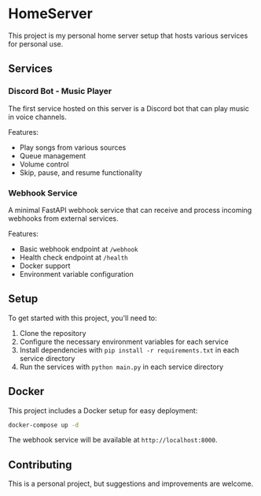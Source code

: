# HomeServer

This project is my personal home server setup that hosts various services for personal use.

## Services

### Discord Bot - Music Player

The first service hosted on this server is a Discord bot that can play music in voice channels. 

Features:
- Play songs from various sources
- Queue management
- Volume control
- Skip, pause, and resume functionality

### Webhook Service

A minimal FastAPI webhook service that can receive and process incoming webhooks from external services.

Features:
- Basic webhook endpoint at `/webhook`
- Health check endpoint at `/health`
- Docker support
- Environment variable configuration

## Setup

To get started with this project, you'll need to:

1. Clone the repository
2. Configure the necessary environment variables for each service
3. Install dependencies with `pip install -r requirements.txt` in each service directory
4. Run the services with `python main.py` in each service directory

## Docker

This project includes a Docker setup for easy deployment:

```bash
docker-compose up -d
```

The webhook service will be available at `http://localhost:8000`.

## Contributing

This is a personal project, but suggestions and improvements are welcome.